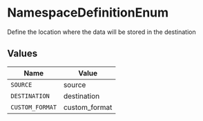 # NamespaceDefinitionEnum

Define the location where the data will be stored in the destination


## Values

| Name            | Value           |
| --------------- | --------------- |
| `SOURCE`        | source          |
| `DESTINATION`   | destination     |
| `CUSTOM_FORMAT` | custom_format   |